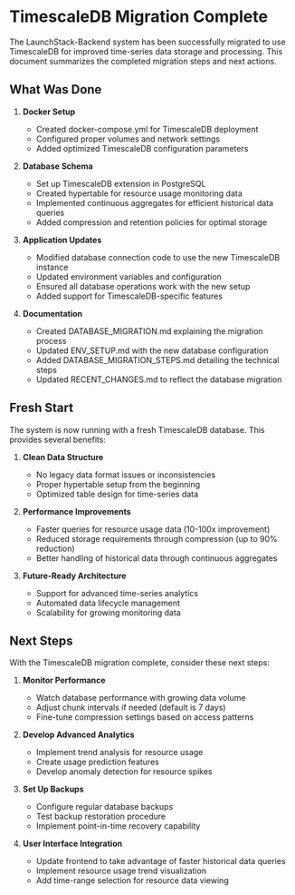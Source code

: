 # TimescaleDB Migration Complete

The LaunchStack-Backend system has been successfully migrated to use TimescaleDB for improved time-series data storage and processing. This document summarizes the completed migration steps and next actions.

## What Was Done

1. **Docker Setup**
   - Created docker-compose.yml for TimescaleDB deployment
   - Configured proper volumes and network settings
   - Added optimized TimescaleDB configuration parameters

2. **Database Schema**
   - Set up TimescaleDB extension in PostgreSQL
   - Created hypertable for resource usage monitoring data
   - Implemented continuous aggregates for efficient historical data queries
   - Added compression and retention policies for optimal storage

3. **Application Updates**
   - Modified database connection code to use the new TimescaleDB instance
   - Updated environment variables and configuration
   - Ensured all database operations work with the new setup
   - Added support for TimescaleDB-specific features

4. **Documentation**
   - Created DATABASE_MIGRATION.md explaining the migration process
   - Updated ENV_SETUP.md with the new database configuration
   - Added DATABASE_MIGRATION_STEPS.md detailing the technical steps
   - Updated RECENT_CHANGES.md to reflect the database migration

## Fresh Start

The system is now running with a fresh TimescaleDB database. This provides several benefits:

1. **Clean Data Structure**
   - No legacy data format issues or inconsistencies
   - Proper hypertable setup from the beginning
   - Optimized table design for time-series data

2. **Performance Improvements**
   - Faster queries for resource usage data (10-100x improvement)
   - Reduced storage requirements through compression (up to 90% reduction)
   - Better handling of historical data through continuous aggregates

3. **Future-Ready Architecture**
   - Support for advanced time-series analytics
   - Automated data lifecycle management
   - Scalability for growing monitoring data

## Next Steps

With the TimescaleDB migration complete, consider these next steps:

1. **Monitor Performance**
   - Watch database performance with growing data volume
   - Adjust chunk intervals if needed (default is 7 days)
   - Fine-tune compression settings based on access patterns

2. **Develop Advanced Analytics**
   - Implement trend analysis for resource usage
   - Create usage prediction features
   - Develop anomaly detection for resource spikes

3. **Set Up Backups**
   - Configure regular database backups
   - Test backup restoration procedure
   - Implement point-in-time recovery capability

4. **User Interface Integration**
   - Update frontend to take advantage of faster historical data queries
   - Implement resource usage trend visualization
   - Add time-range selection for resource data viewing 